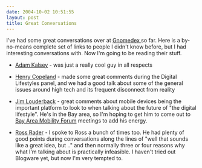 ```yaml
---
date: 2004-10-02 10:51:55
layout: post
title: Great Conversations
---
```


I've had some great conversations over at [Gnomedex ](http://www.gnomedex.com) so far.  Here is a by-no-means complete set of links to people I didn't know before, but I had interesting conversations with.  Now I'm going to be reading their stuff.




  * [Adam Kalsey](http://www.kalsey.com/blog/) - was just a really cool guy in all respects


  * [Henry Copeland](http://www.blogads.com/) - made some great comments during the Digital Lifestyles panel, and we had a good talk about some of the general issues around high tech and its frequent disconnect from reality


  * [Jim Louderback](http://blog.ziffdavis.com/louderback/) - great comments about mobile devices being the important platform to look to when talking about the future of "the digital lifestyle".  He's in the Bay area, so I'm hoping to get him to come out to [Bay Area Mobility Forum](http://www.mobilityforum.org) meetings to add his energy.


  * [Ross Rader](http://blog.blogware.com/blog) - I spoke to Ross a bunch of times too. He had plenty of good points during conversations along the lines of "well that sounds like a great idea, but .." and then normally three or four reasons why what I'm talking about is practically infeasible. I haven't tried out Blogware yet, but now I'm very tempted to.


